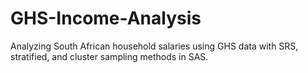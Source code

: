 # GHS-Income-Analysis
 Analyzing South African household salaries using GHS data with SRS, stratified, and cluster sampling methods in SAS.
